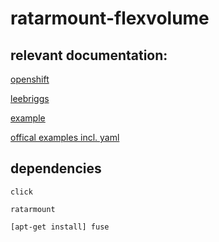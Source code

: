 # ratarmount-flexvolume

## relevant documentation:

[openshift](https://docs.openshift.com/container-platform/3.11/install_config/persistent_storage/persistent_storage_flex_volume.html)

[leebriggs](http://leebriggs.co.uk/blog/2017/03/12/kubernetes-flexvolumes.html)

[example](https://github.com/almonteb/k8s-flexvol-archive/blob/master/archive)

[offical examples incl. yaml](https://github.com/kubernetes/community/blob/master/contributors/devel/sig-storage/flexvolume.md)

## dependencies

`click`

`ratarmount`

`[apt-get install] fuse`
